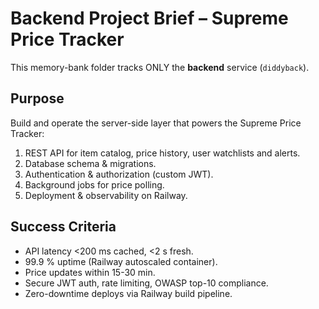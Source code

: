# Backend Project Brief – Supreme Price Tracker

This memory-bank folder tracks ONLY the **backend** service (`diddyback`).

## Purpose
Build and operate the server-side layer that powers the Supreme Price Tracker:
1. REST API for item catalog, price history, user watchlists and alerts.
2. Database schema & migrations.
3. Authentication & authorization (custom JWT).
4. Background jobs for price polling.
5. Deployment & observability on Railway.

## Success Criteria
- API latency <200 ms cached, <2 s fresh.
- 99.9 % uptime (Railway autoscaled container).
- Price updates within 15-30 min.
- Secure JWT auth, rate limiting, OWASP top-10 compliance.
- Zero-downtime deploys via Railway build pipeline. 